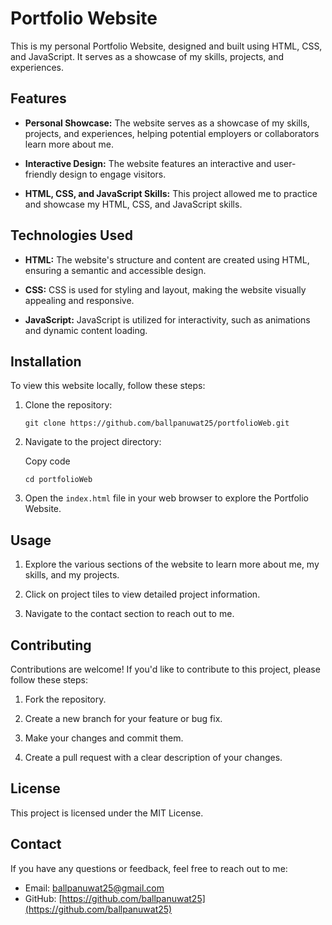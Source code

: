 
# Portfolio Website

This is my personal Portfolio Website, designed and built using HTML, CSS, and JavaScript. It serves as a showcase of my skills, projects, and experiences.

## Features

- **Personal Showcase:** The website serves as a showcase of my skills, projects, and experiences, helping potential employers or collaborators learn more about me.

- **Interactive Design:** The website features an interactive and user-friendly design to engage visitors.

- **HTML, CSS, and JavaScript Skills:** This project allowed me to practice and showcase my HTML, CSS, and JavaScript skills.

## Technologies Used

- **HTML:** The website's structure and content are created using HTML, ensuring a semantic and accessible design.

- **CSS:** CSS is used for styling and layout, making the website visually appealing and responsive.

- **JavaScript:** JavaScript is utilized for interactivity, such as animations and dynamic content loading.

## Installation

To view this website locally, follow these steps:

1. Clone the repository:

   `git clone https://github.com/ballpanuwat25/portfolioWeb.git` 

2.  Navigate to the project directory:
    
    Copy code
    
    `cd portfolioWeb` 
    
3.  Open the `index.html` file in your web browser to explore the Portfolio Website.
    

## Usage

1.  Explore the various sections of the website to learn more about me, my skills, and my projects.
    
2.  Click on project tiles to view detailed project information.
    
3.  Navigate to the contact section to reach out to me.
    

## Contributing

Contributions are welcome! If you'd like to contribute to this project, please follow these steps:

1.  Fork the repository.
    
2.  Create a new branch for your feature or bug fix.
    
3.  Make your changes and commit them.
    
4.  Create a pull request with a clear description of your changes.
    

## License

This project is licensed under the MIT License.

## Contact

If you have any questions or feedback, feel free to reach out to me:

-   Email: [ballpanuwat25@gmail.com](mailto:ballpanuwat25@gmail.com)
-   GitHub: [https://github.com/ballpanuwat25](https://github.com/ballpanuwat25)
